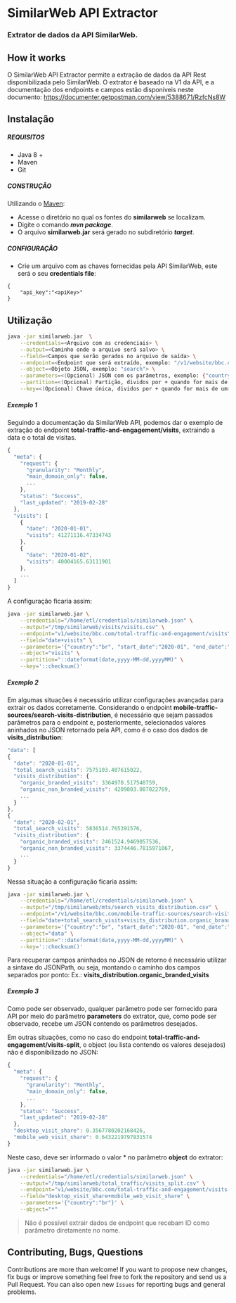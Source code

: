 

# SimilarWeb API Extractor
### Extrator de dados da API SimilarWeb.

## How it works

O SimilarWeb API Extractor permite a extração de dados da API Rest disponibilizada pelo SimilarWeb. O extrator é baseado na V1 da API, e a documentação dos endpoints e campos estão disponíveis neste documento: https://documenter.getpostman.com/view/5388671/RzfcNs8W

## Instalação

##### REQUISITOS

- Java 8 +
- Maven
- Git

##### CONSTRUÇÃO

Utilizando o [Maven](https://maven.apache.org/):

- Acesse o diretório no qual os fontes do **similarweb** se localizam.
- Digite o comando _**mvn package**_.
- O arquivo **similarweb.jar** será gerado no subdiretório **_target_**.

##### CONFIGURAÇÂO

* Crie um arquivo com as chaves fornecidas pela API SimilarWeb, este será o seu **credentials file**:

```
{
	"api_key":"<apiKey>"
}
```

## Utilização

```bash
java -jar similarweb.jar  \
	--credentials=<Arquivo com as credenciais> \
	--output=<Caminho onde o arquivo será salvo> \
	--field=<Campos que serão gerados no arquivo de saída> \
	--endpoint=<Endpoint que será extraído, exemplo: "/v1/website/bbc.com/traffic-sources/paid-search"> \
	--object=<Objeto JSON, exemplo: "search"> \
	--parameters=<(Opcional) JSON com os parâmetros, exemplo: {"country":"br","start_date":"2021-01","end_date":"2021-03"}> \
	--partition=<(Opcional) Partição, dividos por + quando for mais de um> \
	--key=<(Opcional) Chave única, dividos por + quando for mais de um>

```

##### Exemplo 1
Seguindo a documentação da SimilarWeb API, podemos dar o exemplo de extração do endpoint **total-traffic-and-engagement/visits**, extraindo a data e o total de visitas.

```javascript
{
  "meta": {
    "request": {
      "granularity": "Monthly",
      "main_domain_only": false,
      ...
    },
    "status": "Success",
    "last_updated": "2019-02-28"
  },
  "visits": [
    {
      "date": "2020-01-01",
      "visits": 41271116.47334743
    },
    {
      "date": "2020-01-02",
      "visits": 40004165.63111901
    },
    ...
  ]
}
```
A configuração ficaria assim:

```bash
java -jar similarweb.jar \
	--credentials="/home/etl/credentials/similarweb.json" \
	--output="/tmp/similarweb/visits/visits.csv" \
	--endpoint="v1/website/bbc.com/total-traffic-and-engagement/visits" \
	--field="date+visits" \
	--parameters='{"country":"br", "start_date":"2020-01", "end_date":"2020-12"}' \
	--object="visits" \
	--partition="::dateformat(date,yyyy-MM-dd,yyyyMM)" \
	--key='::checksum()'
```

##### Exemplo 2
Em algumas situações é necessário utilizar configurações avançadas para extrair os dados corretamente. Considerando o endpoint **mobile-traffic-sources/search-visits-distribution**, é necessário que sejam passados parâmetros para o endpoint e, posteriormente, selecionados valores aninhados no JSON retornado pela API, como é o caso dos dados de **visits_distribution**:

```javascript
"data": [
{
  "date": "2020-01-01",
  "total_search_visits": 7575103.407615022,
  "visits_distribution": {
    "organic_branded_visits": 3364970.517540759,
    "organic_non_branded_visits": 4209803.087022769,
    ...
  }
},
{
  "date": "2020-02-01",
  "total_search_visits": 5836514.765391576,
  "visits_distribution": {
    "organic_branded_visits": 2461524.9469057536,
    "organic_non_branded_visits": 3374446.7815971067,
    ...
  }
}
```

Nessa situação a configuração ficaria assim:

```bash
java -jar similarweb.jar \
	--credentials="/home/etl/credentials/similarweb.json" \
	--output="/tmp/similarweb/mts/search_visits_distribution.csv" \
	--endpoint="/v1/website/bbc.com/mobile-traffic-sources/search-visits-distribution" \
	--field="date+total_search_visits+visits_distribution.organic_branded_visits" \
	--parameters='{"country":"br", "start_date":"2020-01", "end_date":"2020-12"}' \
	--object="data" \
	--partition="::dateformat(date,yyyy-MM-dd,yyyyMM)" \
	--key='::checksum()'
```

Para recuperar campos aninhados no JSON de retorno é necessário utilizar a sintaxe do JSONPath, ou seja, montando o caminho dos campos separados por ponto: Ex.: **visits_distribution.organic_branded_visits**

##### Exemplo 3
Como pode ser observado, qualquer parâmetro pode ser fornecido para API por meio do parâmetro **parameters** do extrator, que, como pode ser observado, recebe um JSON contendo os parâmetros desejados. 

Em outras situações, como no caso do endpoint **total-traffic-and-engagement/visits-split**, o object (ou lista contendo os valores desejados) não é disponibilizado no JSON:

```javascript
{
  "meta": {
    "request": {
      "granularity": "Monthly",
      "main_domain_only": false,
      ...
    },
    "status": "Success",
    "last_updated": "2019-02-28"
  },
  "desktop_visit_share": 0.3567780202168426,
  "mobile_web_visit_share": 0.6432219797831574
}
```

Neste caso, deve ser informado o valor * no parâmetro **object** do extrator:

```bash
java -jar similarweb.jar \
	--credentials="/home/etl/credentials/similarweb.json" \
	--output="/tmp/similarweb/total_traffic/visits_split.csv" \
	--endpoint="v1/website/bbc.com/total-traffic-and-engagement/visits-split" \
	--field="desktop_visit_share+mobile_web_visit_share" \
	--parameters='{"country":"br"}' \
	--object="*"
```

> Não é possível extrair dados de endpoint que recebam ID como parâmetro diretamente no nome. 

## Contributing, Bugs, Questions
Contributions are more than welcome! If you want to propose new changes, fix bugs or improve something feel free to fork the repository and send us a Pull Request. You can also open new `Issues` for reporting bugs and general problems.